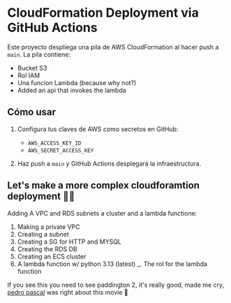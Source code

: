 # CloudFormation Deployment via GitHub Actions

Este proyecto despliega una pila de AWS CloudFormation al hacer push a `main`. La pila contiene:
- Bucket S3
- Rol IAM
- Una funcion Lambda (because why not?)
- Added an api that invokes the lambda

## Cómo usar

1. Configura tus claves de AWS como secretos en GitHub:
   - `AWS_ACCESS_KEY_ID`
   - `AWS_SECRET_ACCESS_KEY`

2. Haz push a `main` y GitHub Actions desplegará la infraestructura.

## Let's make a more complex cloudforamtion deployment 👨‍💻

Adding A VPC and RDS subnets a cluster and a lambda functione:

1. Making a private VPC 
2. Creating a subnet
3. Creating a SG for HTTP and MYSQL
4. Creating the RDS DB 
5. Creating an ECS cluster
6. A lambda function w/ python 3.13 (latest)
    _. The rol for the lambda function




If you see this you need to see paddington 2, it's really good, made me cry, [pedro pascal](https://www.youtube.com/watch?v=xEckT94M7qg) was right about this movie 🥹
